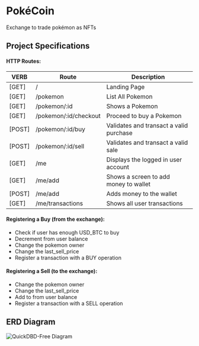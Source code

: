 # PokéCoin
Exchange to trade pokémon as NFTs

## Project Specifications
#### HTTP Routes:
| **VERB** | **Route**             | **Description**                         |
|----------|-----------------------|-----------------------------------------|
| [GET]    | /                     | Landing Page                            |
| [GET]    | /pokemon              | List All Pokemon                        |
| [GET]    | /pokemon/:id          | Shows a Pokemon                         |
| [GET]    | /pokemon/:id/checkout | Proceed to buy a Pokemon                |
| [POST]   | /pokemon/:id/buy      | Validates and transact a valid purchase |
| [POST]   | /pokemon/:id/sell     | Validates and transact a valid sale     |
| [GET]    | /me                   | Displays the logged in user account     |
| [GET]    | /me/add               | Shows a screen to add money to wallet   |
| [POST]   | /me/add               | Adds money to the wallet                |
| [GET]    | /me/transactions      | Shows all user transactions             |

#### Registering a Buy (from the exchange):
 - Check if user has enough USD_BTC to buy
 - Decrement from user balance
 - Change the pokemon owner
 - Change the last_sell_price
 - Register a transaction with a BUY operation

#### Registering a Sell (to the exchange):
 - Change the pokemon owner
 - Change the last_sell_price
 - Add to from user balance
 - Register a transaction with a SELL operation

## ERD Diagram
![QuickDBD-Free Diagram](https://user-images.githubusercontent.com/24739860/161654566-2c97b19f-7f3f-440d-b1e5-1409e13ae29b.png)

